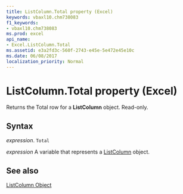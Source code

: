 ```yaml
---
title: ListColumn.Total property (Excel)
keywords: vbaxl10.chm738083
f1_keywords:
- vbaxl10.chm738083
ms.prod: excel
api_name:
- Excel.ListColumn.Total
ms.assetid: e3a2fd3c-560f-2743-e45e-5e472e45e10c
ms.date: 06/08/2017
localization_priority: Normal
---
```



# ListColumn.Total property (Excel)

Returns the Total row for a  **ListColumn** object. Read-only.


## Syntax

_expression_. `Total`

_expression_ A variable that represents a [ListColumn](Excel.ListColumn.md) object.


## See also


[ListColumn Object](Excel.ListColumn.md)

